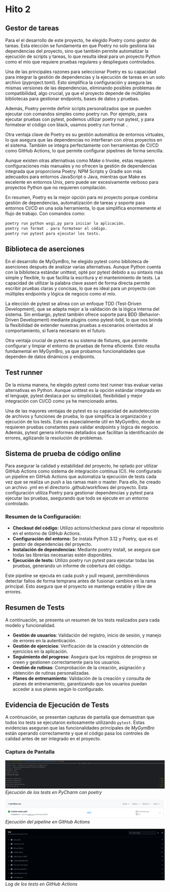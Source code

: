 
# **Hito 2**

## Gestor de tareas

Para el el desarrollo de este proyecto, he elegido Poetry como gestor de tareas. Esta elección se fundamenta en que 
Poetry no solo gestiona las dependencias del proyecto, sino que también permite automatizar la ejecución de scripts y 
tareas, lo que resulta ideal para un proyecto Python como el mío que requiere pruebas regulares y despliegues controlados.

Una de las principales razones para seleccionar Poetry es su capacidad para integrar la gestión de dependencias y 
la ejecución de tareas en un solo archivo (pyproject.toml). Esto simplifica la configuración y asegura las mismas 
versiones de las dependencias, eliminando posibles problemas de compatibilidad, algo crucial, 
ya que el proyecto depende de múltiples bibliotecas para gestionar endpoints, bases de datos y pruebas.

Además, Poetry permite definir scripts personalizados que se pueden ejecutar con comandos simples como poetry run. 
Por ejemplo, para ejecutar pruebas con pytest, podemos utilizar poetry run pytest, y para formatear el código con black,
usamos poetry run format .. 

Otra ventaja clave de Poetry es su gestión automática de entornos virtuales, lo que asegura que las dependencias no 
interfieran con otros proyectos en el sistema. También se integra perfectamente con herramientas de CI/CD como GitHub 
Actions, lo que permite configurar pipelines de forma sencilla. 

Aunque existen otras alternativas como Make o Invoke, estas requieren configuraciones más manuales y no ofrecen 
la gestión de dependencias integrada que proporciona Poetry. NPM Scripts y Gradle son más adecuados para entornos 
JavaScript o Java, mientras que Make es excelente en entornos Unix, pero puede ser excesivamente verboso para 
proyectos Python que no requieren compilación.

En resumen, Poetry es la mejor opción para mi proyecto porque combina gestión de dependencias, 
automatización de tareas y soporte para entornos CI/CD en una sola herramienta, lo que simplifica enormemente 
el flujo de trabajo. Con comandos como:

    poetry run python wsgi.py para iniciar la aplicación.
    poetry run format . para formatear el código.
    poetry run pytest para ejecutar los tests.

## Biblioteca de aserciones

En el desarrollo de MyGymBro, he elegido pytest como biblioteca de aserciones después de analizar varias alternativas. 
Aunque Python cuenta con la biblioteca estándar unittest, opté por pytest debido a su sintaxis más simple y flexible, 
lo que facilita la escritura y el mantenimiento de tests. La capacidad de utilizar la palabra clave assert de forma 
directa permite escribir pruebas claras y concisas, lo que es ideal para un proyecto con múltiples endpoints y lógica 
de negocio como el mío.

La elección de pytest se alinea con un enfoque TDD (Test-Driven Development), que se adapta mejor a la validación de la 
lógica interna del sistema. Sin embargo, pytest también ofrece soporte para BDD (Behavior-Driven Development) mediante 
plugins como pytest-bdd, lo que nos brinda la flexibilidad de extender nuestras pruebas a escenarios orientados al 
comportamiento, si fuera necesario en el futuro.

Otra ventaja crucial de pytest es su sistema de fixtures, que permite configurar y limpiar el entorno de pruebas de 
forma eficiente. Esto resulta fundamental en MyGymBro, ya que probamos funcionalidades que dependen de datos dinámicos 
y endpoints. 

## Test runner

De la misma manera, he elegido pytest como test runner tras evaluar varias alternativas en Python. Aunque unittest es 
la opción estándar integrada en el lenguaje, pytest destaca por su simplicidad, flexibilidad y mejor 
integración con CI/CD como ya he mencionado antes.

Una de las mayores ventajas de pytest es su capacidad de autodetección de archivos y funciones de prueba, 
lo que simplifica la organización y ejecución de los tests. Esto es especialmente útil en MyGymBro, donde se 
requieren pruebas constantes para validar endpoints y lógica de negocio. Además, pytest genera informes detallados 
que facilitan la identificación de errores, agilizando la resolución de problemas.

## Sistema de prueba de código online

Para asegurar la calidad y estabilidad del proyecto, he optado por utilizar GitHub Actions como sistema de integración 
continua (CI). He configurado un pipeline en GitHub Actions que automatiza la ejecución de tests cada vez que se 
realiza un push a las ramas main o master. Para ello, he creado un archivo .yml en el directorio .github/workflows del 
proyecto. Esta configuración utiliza Poetry para gestionar dependencias y pytest para ejecutar las pruebas, 
asegurando que todo se ejecute en un entorno controlado.

### Resumen de la Configuración:

- **Checkout del código:** Utilizo actions/checkout para clonar el repositorio en el entorno de GitHub Actions.
- **Configuración del entorno:** Se instala Python 3.12 y Poetry, que es el gestor de dependencias del proyecto.
- **Instalación de dependencias:** Mediante poetry install, se asegura que todas las librerías necesarias estén disponibles.
- **Ejecución de tests:** Utilizo poetry run pytest para ejecutar todas las pruebas, generando un informe de cobertura del código.

Este pipeline se ejecuta en cada push y pull request, permitiéndonos detectar fallos de forma temprana antes de 
fusionar cambios en la rama principal. Esto asegura que el proyecto se mantenga estable y libre de errores.

## Resumen de Tests 

A continuación, se presenta un resumen de los tests realizados para cada modelo y funcionalidad.
- **Gestión de usuarios**: Validación del registro, inicio de sesión, y manejo de errores en la autenticación.
- **Gestión de ejercicios**: Verificación de la creación y obtención de ejercicios en la aplicación.
- **Seguimiento del progreso**: Asegura que los registros de progreso se creen y gestionen correctamente para los usuarios.
- **Gestión de rutinas**: Comprobación de la creación, asignación y obtención de rutinas personalizadas.
- **Planes de entrenamiento**: Validación de la creación y consulta de planes de entrenamiento, garantizando que los usuarios puedan acceder a sus planes según lo configurado.

## Evidencia de Ejecución de Tests

A continuación, se presentan capturas de pantalla que demuestran que todos los tests se ejecutaron exitosamente 
utilizando `pytest`. Estas evidencias aseguran que las funcionalidades principales de *MyGymBro* 
están operando correctamente y que el código pasa los controles de calidad antes de ser integrado en el proyecto.

### Captura de Pantalla

![Captura 1 - Ejecución de Tests en local con poetry](./images/local-test.png)
_Ejecución de los tests en PyCharm con poetry_

![Captura 2 - Ejecución de Tests en la pipeline de GitHub Actions](./images/actions.png)
_Ejecución del pipeline en GitHub Actions_

![Captura 3 - Log de GitHub Actions](./images/log-actions.png)
_Log de los tests en GitHub Actions_
